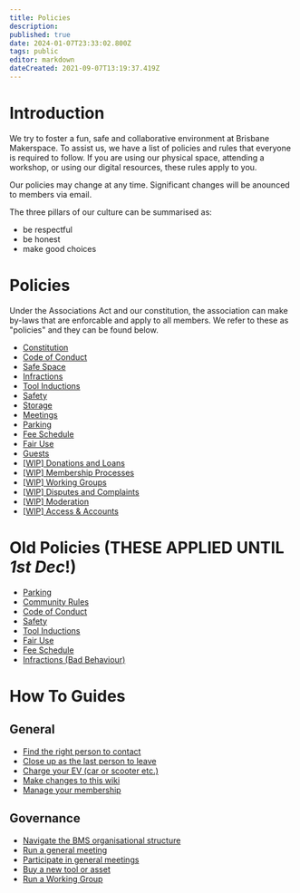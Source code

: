 ```yaml
---
title: Policies
description: 
published: true
date: 2024-01-07T23:33:02.800Z
tags: public
editor: markdown
dateCreated: 2021-09-07T13:19:37.419Z
---
```


# Introduction
We try to foster a fun, safe and collaborative environment at Brisbane Makerspace. To assist us, we have a list of policies and rules that everyone is required to follow. If you are using our physical space, attending a workshop, or using our digital resources, these rules apply to you.

Our policies may change at any time. Significant changes will be anounced to members via email.

The three pillars of our culture can be summarised as:
* be respectful
* be honest
* make good choices

# Policies
Under the Associations Act and our constitution, the association can make by-laws that are enforcable and apply to all members. We refer to these as "policies" and they can be found below.
- [Constitution](/constitution)
- [Code of Conduct](/bylaws/coc)
- [Safe Space](/bylaws/safespace)
- [Infractions](/bylaws/infractions)
- [Tool Inductions](/bylaws/inductions)
- [Safety](/bylaws/safety)
- [Storage](/bylaws/storage)
- [Meetings](/bylaws/meetings)
- [Parking](/bylaws/parking)
- [Fee Schedule](/bylaws/fees)
- [Fair Use](/bylaws/fair-use)
- [Guests](/bylaws/guests)
- [[WIP] Donations and Loans](/bylaws/donations)
- [[WIP] Membership Processes](/bylaws/membership-processes)
- [[WIP] Working Groups](/bylaws/working-groups)
- [[WIP] Disputes and Complaints](/bylaws/disputes)
- [[WIP] Moderation](/bylaws/moderation)
- [[WIP] Access & Accounts](/bylaws/access)

# Old Policies (THESE APPLIED UNTIL *1st Dec*!)
- [Parking](/policies/parking)
- [Community Rules](/policies/communityrules)
- [Code of Conduct](/policies/codeofconduct)
- [Safety](/policies/safety)
- [Tool Inductions](/policies/inductions)
- [Fair Use](/policies/fair-use)
- [Fee Schedule](/policies/fees)
- [Infractions (Bad Behaviour)](/policies/infractions)


# How To Guides
## General
- [Find the right person to contact](/howto/find-someone)
- [Close up as the last person to leave](/howto/closeup)
- [Charge your EV (car or scooter etc.)](/howto/charge-an-ev)
- [Make changes to this wiki](/howto/make-wiki-changes)
- [Manage your membership](/howto/manage-membership)

## Governance
- [Navigate the BMS organisational structure](/howto/org-structure)
- [Run a general meeting](/howto/run-general-meeting)
- [Participate in general meetings](/howto/general-meetings)
- [Buy a new tool or asset](/howto/buy-something)
- [Run a Working Group](/howto/run-working-groups)